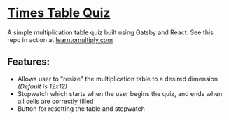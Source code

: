 # [Times Table Quiz](http://www.learntomultiply.com)


A simple multiplication table quiz built using Gatsby and React. 
See this repo in action at [learntomultiply.com](http://www.learntomultiply.com)

## Features:
- Allows user to "resize" the multiplication table to a desired dimension _(Default is 12x12)_
- Stopwatch which starts when the user begins the quiz, and ends when all cells are correctly filled
- Button for resetting the table and stopwatch
